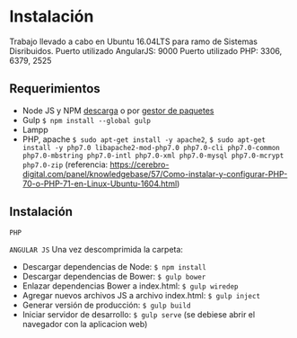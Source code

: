 Instalación
=================

Trabajo llevado a cabo en Ubuntu 16.04LTS para ramo de Sistemas Disribuidos. 
Puerto utilizado AngularJS: 9000
Puerto utilizado PHP: 3306, 6379, 2525

Requerimientos
--------------

* Node JS y NPM [descarga](https://nodejs.org/en/download/) o por [gestor de paquetes](https://nodejs.org/en/download/package-manager/)
* Gulp `$ npm install --global gulp`
* Lampp 
* PHP, apache `$ sudo apt-get install -y apache2`, `$ sudo apt-get install -y php7.0 libapache2-mod-php7.0 php7.0-cli php7.0-common php7.0-mbstring php7.0-intl php7.0-xml php7.0-mysql php7.0-mcrypt php7.0-zip` (referencia: https://cerebro-digital.com/panel/knowledgebase/57/Como-instalar-y-configurar-PHP-70-o-PHP-71-en-Linux-Ubuntu-1604.html)



Instalación
-----------
`PHP`









`ANGULAR JS`
Una vez descomprimida la carpeta:
* Descargar dependencias de Node: `$ npm install`
* Descargar dependencias de Bower: `$ gulp bower`
* Enlazar dependencias Bower a index.html: `$ gulp wiredep`
* Agregar nuevos archivos JS a archivo index.html: `$ gulp inject`
* Generar versión de producción: `$ gulp build`
* Iniciar servidor de desarrollo: `$ gulp serve` (se debiese abrir el navegador con la aplicacion web)



